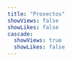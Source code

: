 ```yaml
---
title: "Proxectos"
showViews: false
showLikes: false
cascade:
  showViews: true
  showLikes: false
---
```

